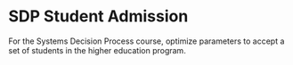 # SDP Student Admission

For the Systems Decision Process course, optimize parameters to accept a set of students in the higher education program.